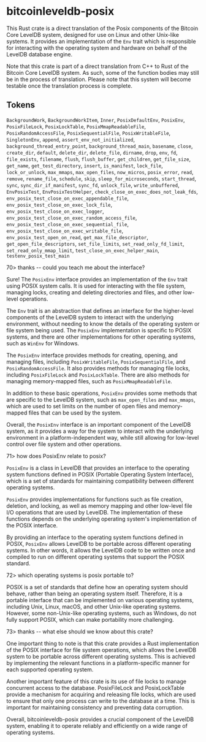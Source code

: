 # bitcoinleveldb-posix

This Rust crate is a direct translation of the
Posix components of the Bitcoin Core LevelDB
system, designed for use on Linux and other
Unix-like systems. It provides an implementation
of the `Env` trait which is responsible for
interacting with the operating system and hardware
on behalf of the LevelDB database engine.

Note that this crate is part of a direct
translation from C++ to Rust of the Bitcoin Core
LevelDB system. As such, some of the function
bodies may still be in the process of
translation. Please note that this system will
become testable once the translation process is
complete.

## Tokens

`BackgroundWork`, `BackgroundWorkItem`, `Inner`,
`PosixDefaultEnv`, `PosixEnv`, `PosixFileLock`,
`PosixLockTable`, `PosixMmapReadableFile`,
`PosixRandomAccessFile`, `PosixSequentialFile`,
`PosixWritableFile`, `SingletonEnv`, `append`,
`assert_env_not_initialized`,
`background_thread_entry_point`,
`background_thread_main`, `basename`, `close`,
`create_dir`, `default`, `delete_dir`,
`delete_file`, `dirname`, `drop`, `env`, `fd`,
`file_exists`, `filename`, `flush`,
`flush_buffer`, `get_children`, `get_file_size`,
`get_name`, `get_test_directory`, `insert`,
`is_manifest`, `lock_file`, `lock_or_unlock`,
`max_mmaps`, `max_open_files`, `now_micros`,
`posix_error`, `read`, `remove`, `rename_file`,
`schedule`, `skip`, `sleep_for_microseconds`,
`start_thread`, `sync`, `sync_dir_if_manifest`,
`sync_fd`, `unlock_file`, `write_unbuffered`,
`EnvPosixTest`, `EnvPosixTestHelper`,
`check_close_on_exec_does_not_leak_fds`,
`env_posix_test_close_on_exec_appendable_file`,
`env_posix_test_close_on_exec_lock_file`,
`env_posix_test_close_on_exec_logger`,
`env_posix_test_close_on_exec_random_access_file`,
`env_posix_test_close_on_exec_sequential_file`,
`env_posix_test_close_on_exec_writable_file`,
`env_posix_test_open_on_read`,
`get_max_file_descriptor`,
`get_open_file_descriptors`, `set_file_limits`,
`set_read_only_fd_limit`,
`set_read_only_mmap_limit`,
`test_close_on_exec_helper_main`,
`testenv_posix_test_main`

70> thanks -- could you teach me about the
interface?

Sure! The `PosixEnv` interface provides an
implementation of the `Env` trait using POSIX
system calls. It is used for interacting with the
file system, managing locks, creating and deleting
directories and files, and other low-level
operations.

The `Env` trait is an abstraction that defines an
interface for the higher-level components of the
LevelDB system to interact with the underlying
environment, without needing to know the details
of the operating system or file system being
used. The `PosixEnv` implementation is specific to
POSIX systems, and there are other implementations
for other operating systems, such as `WinEnv` for
Windows.

The `PosixEnv` interface provides methods for
creating, opening, and managing files, including
`PosixWritableFile`, `PosixSequentialFile`, and
`PosixRandomAccessFile`. It also provides methods
for managing file locks, including `PosixFileLock`
and `PosixLockTable`. There are also methods for
managing memory-mapped files, such as
`PosixMmapReadableFile`.

In addition to these basic operations, `PosixEnv`
provides some methods that are specific to the
LevelDB system, such as `max_open_files` and
`max_mmaps`, which are used to set limits on the
number of open files and memory-mapped files that
can be used by the system.

Overall, the `PosixEnv` interface is an important
component of the LevelDB system, as it provides
a way for the system to interact with the
underlying environment in a platform-independent
way, while still allowing for low-level control
over file system and other operations.

71> how does PosixEnv relate to posix?

`PosixEnv` is a class in LevelDB that provides an
interface to the operating system functions
defined in POSIX (Portable Operating System
Interface), which is a set of standards for
maintaining compatibility between different
operating systems.

`PosixEnv` provides implementations for functions
such as file creation, deletion, and locking, as
well as memory mapping and other low-level file
I/O operations that are used by LevelDB. The
implementation of these functions depends on the
underlying operating system's implementation of
the POSIX interface.

By providing an interface to the operating system
functions defined in POSIX, `PosixEnv` allows
LevelDB to be portable across different operating
systems. In other words, it allows the LevelDB
code to be written once and compiled to run on
different operating systems that support the POSIX
standard.

72> which operating systems is posix portable to?

POSIX is a set of standards that define how an
operating system should behave, rather than being
an operating system itself. Therefore, it is
a portable interface that can be implemented on
various operating systems, including Unix, Linux,
macOS, and other Unix-like operating
systems. However, some non-Unix-like operating
systems, such as Windows, do not fully support
POSIX, which can make portability more
challenging.

73> thanks -- what else should we know about this
crate?

One important thing to note is that this crate
provides a Rust implementation of the POSIX
interface for file system operations, which allows
the LevelDB system to be portable across different
operating systems. This is achieved by
implementing the relevant functions in
a platform-specific manner for each supported
operating system.

Another important feature of this crate is its use
of file locks to manage concurrent access to the
database. PosixFileLock and PosixLockTable provide
a mechanism for acquiring and releasing file
locks, which are used to ensure that only one
process can write to the database at a time. This
is important for maintaining consistency and
preventing data corruption.

Overall, bitcoinleveldb-posix provides a crucial
component of the LevelDB system, enabling it to
operate reliably and efficiently on a wide range
of operating systems.
